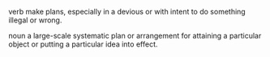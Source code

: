 verb
make plans, especially in a devious or with intent to do something illegal or wrong.

noun
a large-scale systematic plan or arrangement for attaining a particular object or putting a particular idea into effect.